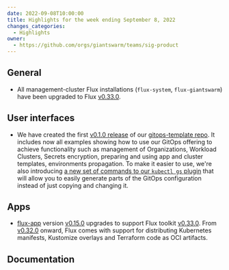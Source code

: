 ```yaml
---
date: 2022-09-08T10:00:00
title: Highlights for the week ending September 8, 2022
changes_categories:
  - Highlights
owner:
  - https://github.com/orgs/giantswarm/teams/sig-product
---
```


## General

- All management-cluster Flux installations (`flux-system`, `flux-giantswarm`) have been upgraded to Flux [v0.33.0](https://github.com/fluxcd/flux2/releases/tag/v0.33.0).

## User interfaces

- We have created the first [v0.1.0 release](https://github.com/giantswarm/gitops-template/releases/tag/v0.1.0) of our [gitops-template repo](https://github.com/giantswarm/gitops-template/). It includes now all examples showing how to use our GitOps offering to achieve functionality such as management of Organizations, Workload Clusters, Secrets encryption, preparing and using app and cluster templates, environments propagation. To make it easier to use, we're also introducing [a new set of commands to our `kubectl gs` plugin](https://docs.giantswarm.io/ui-api/kubectl-gs/gitops/) that will allow you to easily generate parts of the GitOps configuration instead of just copying and changing it.

## Apps

- [flux-app](https://github.com/giantswarm/flux-app) version [v0.15.0](https://github.com/giantswarm/flux-app/blob/master/CHANGELOG.md#0150---2022-08-31) upgrades to support Flux toolkit [v0.33.0](https://github.com/fluxcd/flux2/releases/tag/v0.33.0). From [v0.32.0](https://github.com/fluxcd/flux2/releases/tag/v0.32.0) onward, Flux comes with support for distributing Kubernetes manifests, Kustomize overlays and Terraform code as OCI artifacts. 

## Documentation
